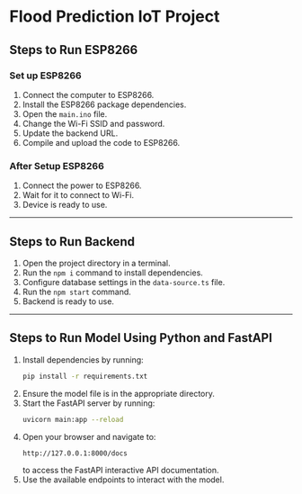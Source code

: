 # Flood Prediction IoT Project

## Steps to Run ESP8266

### Set up ESP8266

1. Connect the computer to ESP8266.
2. Install the ESP8266 package dependencies.
3. Open the `main.ino` file.
4. Change the Wi-Fi SSID and password.
5. Update the backend URL.
6. Compile and upload the code to ESP8266.

### After Setup ESP8266

1. Connect the power to ESP8266.
2. Wait for it to connect to Wi-Fi.
3. Device is ready to use.

---

## Steps to Run Backend

1. Open the project directory in a terminal.
2. Run the `npm i` command to install dependencies.
3. Configure database settings in the `data-source.ts` file.
4. Run the `npm start` command.
5. Backend is ready to use.

---

## Steps to Run Model Using Python and FastAPI

1. Install dependencies by running:
   ```bash
   pip install -r requirements.txt
   ```
2. Ensure the model file is in the appropriate directory.
3. Start the FastAPI server by running:
   ```bash
   uvicorn main:app --reload
   ```
4. Open your browser and navigate to:
   ```
   http://127.0.0.1:8000/docs
   ```
   to access the FastAPI interactive API documentation.
5. Use the available endpoints to interact with the model.
